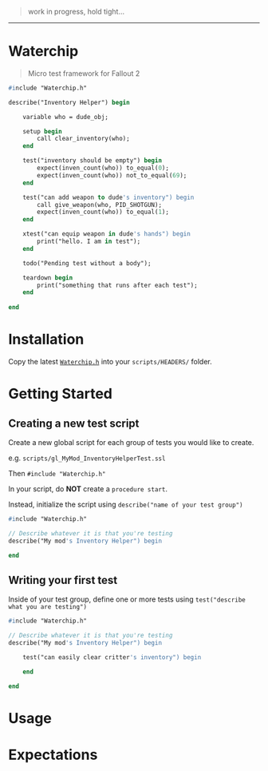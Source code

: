 > work in progress, hold tight...

---

# Waterchip 

> Micro test framework for Fallout 2

```pas
#include "Waterchip.h"

describe("Inventory Helper") begin

    variable who = dude_obj;

    setup begin
        call clear_inventory(who);
    end

    test("inventory should be empty") begin
        expect(inven_count(who)) to_equal(0);
        expect(inven_count(who)) not_to_equal(69);
    end

    test("can add weapon to dude's inventory") begin
        call give_weapon(who, PID_SHOTGUN);
        expect(inven_count(who)) to_equal(1);
    end

    xtest("can equip weapon in dude's hands") begin
        print("hello. I am in test");
    end

    todo("Pending test without a body");

    teardown begin
        print("something that runs after each test");
    end
    
end
```

# Installation

Copy the latest [`Waterchip.h`](https://raw.githubusercontent.com/mrowrpurr/Waterchip/main/scripts/headers/Waterchip.h) into your `scripts/HEADERS/` folder.

# Getting Started

## Creating a new test script

Create a new global script for each group of tests you would like to create.

e.g. `scripts/gl_MyMod_InventoryHelperTest.ssl`

Then `#include "Waterchip.h"`

In your script, do **NOT** create a `procedure start`.

Instead, initialize the script using `describe("name of your test group")`

```pas
#include "Waterchip.h"

// Describe whatever it is that you're testing
describe("My mod's Inventory Helper") begin

end
```

## Writing your first test

Inside of your test group, define one or more tests using `test("describe what you are testing")`

```pas
#include "Waterchip.h"

// Describe whatever it is that you're testing
describe("My mod's Inventory Helper") begin

    test("can easily clear critter's inventory") begin

    end

end
```

# Usage



# Expectations


